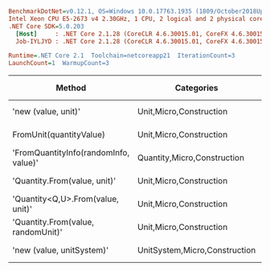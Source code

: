 ``` ini

BenchmarkDotNet=v0.12.1, OS=Windows 10.0.17763.1935 (1809/October2018Update/Redstone5), VM=Hyper-V
Intel Xeon CPU E5-2673 v4 2.30GHz, 1 CPU, 2 logical and 2 physical cores
.NET Core SDK=5.0.203
  [Host]     : .NET Core 2.1.28 (CoreCLR 4.6.30015.01, CoreFX 4.6.30015.01), X64 RyuJIT
  Job-IYLJYD : .NET Core 2.1.28 (CoreCLR 4.6.30015.01, CoreFX 4.6.30015.01), X64 RyuJIT

Runtime=.NET Core 2.1  Toolchain=netcoreapp21  IterationCount=3  
LaunchCount=1  WarmupCount=3  

```
|                                Method |                    Categories |      Mean |      Error |   StdDev |   StdErr |       Min |       Max |    Median | Ratio | MannWhitney(5%) | RatioSD |  Gen 0 | Gen 1 | Gen 2 | Allocated |
|-------------------------------------- |------------------------------ |----------:|-----------:|---------:|---------:|----------:|----------:|----------:|------:|---------------- |--------:|-------:|------:|------:|----------:|
|                   &#39;new (value, unit)&#39; |       Unit,Micro,Construction |  15.28 ns |   2.568 ns | 0.141 ns | 0.081 ns |  15.19 ns |  15.44 ns |  15.21 ns |  1.00 |            Base |    0.00 |      - |     - |     - |         - |
|               FromUnit(quantityValue) |       Unit,Micro,Construction |  33.20 ns |   5.578 ns | 0.306 ns | 0.177 ns |  32.92 ns |  33.52 ns |  33.15 ns |  2.17 |               ? |    0.01 |      - |     - |     - |         - |
| &#39;FromQuantityInfo(randomInfo, value)&#39; |   Quantity,Micro,Construction |  67.92 ns |  44.934 ns | 2.463 ns | 1.422 ns |  65.42 ns |  70.35 ns |  67.99 ns |  4.45 |               ? |    0.17 | 0.0049 |     - |     - |      32 B |
|          &#39;Quantity.From(value, unit)&#39; |       Unit,Micro,Construction | 103.86 ns |   9.409 ns | 0.516 ns | 0.298 ns | 103.41 ns | 104.43 ns | 103.74 ns |  6.80 |               ? |    0.09 | 0.0045 |     - |     - |      32 B |
|     &#39;Quantity&lt;Q,U&gt;.From(value, unit)&#39; |       Unit,Micro,Construction | 104.75 ns |  69.538 ns | 3.812 ns | 2.201 ns | 101.93 ns | 109.09 ns | 103.23 ns |  6.86 |               ? |    0.28 | 0.0083 |     - |     - |      56 B |
|    &#39;Quantity.From(value, randomUnit)&#39; |       Unit,Micro,Construction | 149.93 ns |  94.477 ns | 5.179 ns | 2.990 ns | 144.76 ns | 155.12 ns | 149.90 ns |  9.81 |               ? |    0.35 | 0.0045 |     - |     - |      32 B |
|             &#39;new (value, unitSystem)&#39; | UnitSystem,Micro,Construction | 602.45 ns | 176.419 ns | 9.670 ns | 5.583 ns | 594.90 ns | 613.35 ns | 599.11 ns | 39.43 |               ? |    0.28 | 0.0281 |     - |     - |     192 B |
